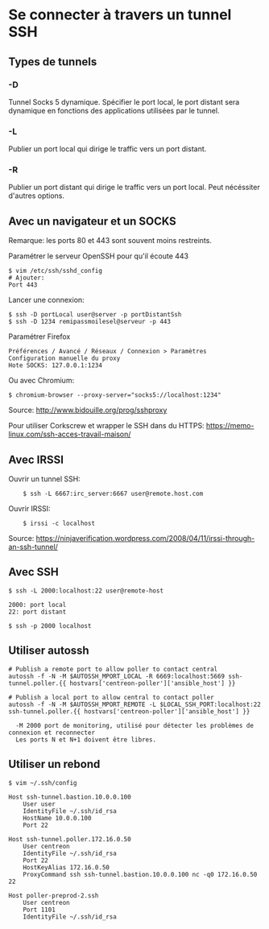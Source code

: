 # Se connecter à travers un tunnel SSH

## Types de tunnels

### -D

Tunnel Socks 5 dynamique. Spécifier le port local, le port distant sera dynamique en fonctions des applications utilisées 
par le tunnel.

### -L

Publier un port local qui dirige le traffic vers un port distant.

### -R

Publier un port distant qui dirige le traffic vers un port local. Peut nécéssiter d'autres options.

## Avec un navigateur et un SOCKS

Remarque: les ports 80 et 443 sont souvent moins restreints.

Paramétrer le serveur OpenSSH pour qu'il écoute 443

	$ vim /etc/ssh/sshd_config 
	# Ajouter: 
	Port 443

Lancer une connexion: 
    
	$ ssh -D portLocal user@server -p portDistantSsh
	$ ssh -D 1234 remipassmoilesel@serveur -p 443

Paramétrer Firefox
    
	Préférences / Avancé / Réseaux / Connexion > Paramètres
	Configuration manuelle du proxy
	Hote SOCKS: 127.0.0.1:1234

Ou avec Chromium:

	$ chromium-browser --proxy-server="socks5://localhost:1234"

Source: http://www.bidouille.org/prog/sshproxy

Pour utiliser Corkscrew et wrapper le SSH dans du HTTPS:
https://memo-linux.com/ssh-acces-travail-maison/

## Avec IRSSI 

Ouvrir un tunnel SSH:

        $ ssh -L 6667:irc_server:6667 user@remote.host.com

Ouvrir IRSSI:

        $ irssi -c localhost

Source: https://ninjaverification.wordpress.com/2008/04/11/irssi-through-an-ssh-tunnel/

## Avec SSH

	$ ssh -L 2000:localhost:22 user@remote-host
	
	2000: port local
	22: port distant

	$ ssh -p 2000 localhost

## Utiliser autossh

    # Publish a remote port to allow poller to contact central
    autossh -f -N -M $AUTOSSH_MPORT_LOCAL -R 6669:localhost:5669 ssh-tunnel.poller.{{ hostvars['centreon-poller']['ansible_host'] }}

    # Publish a local port to allow central to contact poller
    autossh -f -N -M $AUTOSSH_MPORT_REMOTE -L $LOCAL_SSH_PORT:localhost:22 ssh-tunnel.poller.{{ hostvars['centreon-poller']['ansible_host'] }}

	  -M 2000 port de monitoring, utilisé pour détecter les problèmes de connexion et reconnecter
	  Les ports N et N+1 doivent être libres.

## Utiliser un rebond

    $ vim ~/.ssh/config

    Host ssh-tunnel.bastion.10.0.0.100
        User user
        IdentityFile ~/.ssh/id_rsa
        HostName 10.0.0.100
        Port 22

    Host ssh-tunnel.poller.172.16.0.50
        User centreon
        IdentityFile ~/.ssh/id_rsa
        Port 22
        HostKeyAlias 172.16.0.50
        ProxyCommand ssh ssh-tunnel.bastion.10.0.0.100 nc -q0 172.16.0.50 22
    
    Host poller-preprod-2.ssh
        User centreon
        Port 1101
        IdentityFile ~/.ssh/id_rsa


